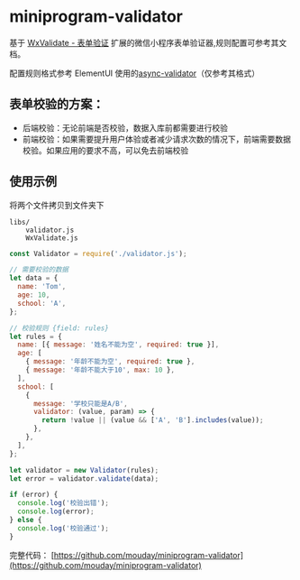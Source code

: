 # miniprogram-validator

基于 [WxValidate - 表单验证](https://github.com/wux-weapp/wx-extend/blob/master/docs/components/validate.md) 扩展的微信小程序表单验证器,规则配置可参考其文档。

配置规则格式参考 ElementUI 使用的[async-validator](https://github.com/yiminghe/async-validator)（仅参考其格式）

## 表单校验的方案：

- 后端校验：无论前端是否校验，数据入库前都需要进行校验
- 前端校验：如果需要提升用户体验或者减少请求次数的情况下，前端需要数据校验。如果应用的要求不高，可以免去前端校验

## 使用示例

将两个文件拷贝到文件夹下

```
libs/
    validator.js
    WxValidate.js
```

```js
const Validator = require('./validator.js');

// 需要校验的数据
let data = {
  name: 'Tom',
  age: 10,
  school: 'A',
};

// 校验规则 {field: rules}
let rules = {
  name: [{ message: '姓名不能为空', required: true }],
  age: [
    { message: '年龄不能为空', required: true },
    { message: '年龄不能大于10', max: 10 },
  ],
  school: [
    {
      message: '学校只能是A/B',
      validator: (value, param) => {
        return !value || (value && ['A', 'B'].includes(value));
      },
    },
  ],
};

let validator = new Validator(rules);
let error = validator.validate(data);

if (error) {
  console.log('校验出错');
  console.log(error);
} else {
  console.log('校验通过');
}
```

完整代码：
[https://github.com/mouday/miniprogram-validator](https://github.com/mouday/miniprogram-validator)

